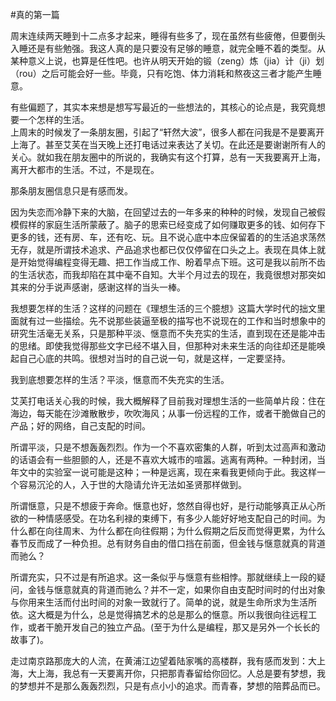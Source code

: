 #真的第一篇  

周末连续两天睡到十二点多才起来，睡得有些多了，现在虽然有些疲倦，但要倒头入睡还是有些勉强。我这人真的是只要没有足够的睡意，就完全睡不着的类型。从某种意义上说，也算是任性吧。也许从明天开始的锻（zeng）炼（jia）计（ji）划（rou）之后可能会好一些。毕竟，只有吃饱、体力消耗和熬夜这三者才能产生睡意。  

有些偏题了，其实本来想是想写写最近的一些想法的，其核心的论点是，我究竟想要一个怎样的生活。  
上周末的时候发了一条朋友圈，引起了“轩然大波”，很多人都在问我是不是要离开上海了。甚至艾芙在当天晚上还打电话过来表达了关切。在此还是要谢谢所有人的关心。就如我在朋友圈中的所说的，我确实有这个打算，总有一天我要离开上海，离开大都市的生活。不过，不是现在。  

那条朋友圈信息只是有感而发。  

因为失恋而冷静下来的大脑，在回望过去的一年多来的种种的时候，发现自己被假模假样的家庭生活所蒙蔽了。脑子的思索已经变成了如何赚取更多的钱、如何存下更多的钱，还有房、车，还有吃、玩。且不说心底中本应保留着的的生活追求荡然无存，就是所谓技术追求、产品追求也都已仅仅停留在口头之上。表现在具体上就是开始觉得编程变得无趣、把工作当成工作、盼着早点下班。这可是我以前所不齿的生活状态，而我却陷在其中毫不自知。大半个月过去的现在，我竟很想对那突如其来的分手说声感谢，感谢这样的当头一棒。  

我想要怎样的生活？这样的问题在《理想生活的三个臆想》这篇大学时代的拙文里面就有过一些描绘。先不说那些装逼至极的描写也不说现在的工作和当时想象中的研究生活毫无关系，只是那种平淡、惬意而不失充实的生活，直到现在还是能冲击的思绪。即使我觉得那些文字已经不堪入目，但那种对未来生活的向往却还是能唤起自己心底的共鸣。很想对当时的自己说一句，就是这样，一定要坚持。  

我到底想要怎样的生活？平淡，惬意而不失充实的生活。

艾芙打电话关心我的时候，我大概解释了目前我对理想生活的一些简单片段：住在海边，每天能在沙滩散散步，吹吹海风；从事一份远程的工作，或者干脆做自己的产品；好的网络，自己支配的时间。  

所谓平淡，只是不想轰轰烈烈。作为一个不喜欢密集的人群，听到太过高声和激动的话语会有一些胆颤的人，还是不喜欢大城市的喧嚣。逃离有两种。一种封闭，当年文中的实验室一说可能是这种；一种是远离，现在来看我更倾向于此。我这样一个容易沉沦的人，入于世的大隐请允许无法如圣贤那样做到。  

所谓惬意，只是不想疲于奔命。惬意也好，悠然自得也好，是行动能够真正从心所欲的一种情感感受。在功名利禄的束缚下，有多少人能好好地支配自己的时间。为什么都在向往周末、为什么都在向往假期；为什么假期之后反而觉得更累，为什么春节反而成了一种负担。总有财务自由的借口挡在前面，但金钱与惬意就真的背道而驰么？

所谓充实，只不过是有所追求。这一条似乎与惬意有些相悖。那就继续上一段的疑问，金钱与惬意就真的背道而驰么？并不一定，如果你自由支配时间时的付出对象与你用来生活而付出时间的对象一致就行了。简单的说，就是生命所求为生活所依。这大概是为什么，总是觉得搞艺术的总是那么的惬意。所以我很向往远程工作，或者干脆开发自己的独立产品。(至于为什么是编程，那又是另外一个长长的故事了)。

走过南京路那庞大的人流，在黄浦江边望着陆家嘴的高楼群，我有感而发到：大上海，大上海，我总有一天要离开你，只把那青春留给你回忆。人总是要有梦想，我的梦想并不是那么轰轰烈烈，只是有点小小的追求。而青春，梦想的陪葬品而已。
